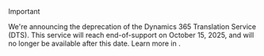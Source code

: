 > [!IMPORTANT]
> We're announcing the deprecation of the Dynamics 365 Translation Service (DTS). This service will reach end-of-support on October 15, 2025, and will no longer be available after this date. Learn more in [](../fin-ops/get-started/removed-deprecated-features-platform-updates.md#dts-deprecation).
